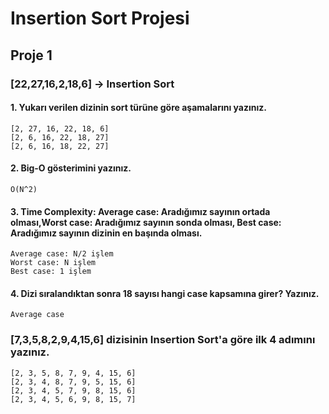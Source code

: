 # Insertion Sort Projesi
## Proje 1

### [22,27,16,2,18,6] -> Insertion Sort

#### 1. Yukarı verilen dizinin sort türüne göre aşamalarını yazınız.
    [2, 27, 16, 22, 18, 6]
    [2, 6, 16, 22, 18, 27]
    [2, 6, 16, 18, 22, 27]


#### 2. Big-O gösterimini yazınız.
    O(N^2)

#### 3. Time Complexity: Average case: Aradığımız sayının ortada olması,Worst case: Aradığımız sayının sonda olması, Best case: Aradığımız sayının dizinin en başında olması.

    Average case: N/2 işlem
    Worst case: N işlem
    Best case: 1 işlem



#### 4. Dizi sıralandıktan sonra 18 sayısı hangi case kapsamına girer? Yazınız.
    Average case


### [7,3,5,8,2,9,4,15,6] dizisinin Insertion Sort'a göre ilk 4 adımını yazınız.

    [2, 3, 5, 8, 7, 9, 4, 15, 6]
    [2, 3, 4, 8, 7, 9, 5, 15, 6]
    [2, 3, 4, 5, 7, 9, 8, 15, 6]
    [2, 3, 4, 5, 6, 9, 8, 15, 7]

